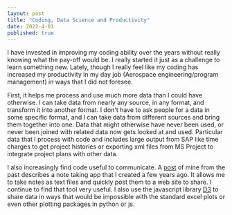```yaml
---
layout: post
title: "Coding, Data Science and Productivity"
date: 2022-4-01
published: true
---
```


I have invested in improving my coding ability over the years without really knowing what the 
pay-off would be. I really started it just as a challenge to learn something new. Lately, though I
really feel like my coding has increased my productivity in my day job (Aerospace engineering/program
management) in ways that I did not foresee.

First, it helps me process and use much more data than I could have otherwise. I can take data from
nearly any source, in any format, and transform it into another format. I don't have to ask people
for a data in some specific format, and I can take data from different sources and bring them together
into one. Data that might otherwise have never been used, or never been joined with related data now gets looked at and used.
Particular data that I process with code and includes large output from SAP like time charges to get project histories or exporting xml files from MS Project to integrate project plans with other data.

I also increasingly find code useful to communicate. A [post](https://sgtaylor16.github.io/2020/03/29/Notes.html) of mine from the past describes a note taking app that I created a few years ago. It allows me to take notes as text files and quickly post them to a web site to share. I continue to find that tool very useful. I also use the javascript library [D3](https://d3js.org/) to share data in ways that would be impossible with the standard excel plots or even other plotting packages in python or js.




